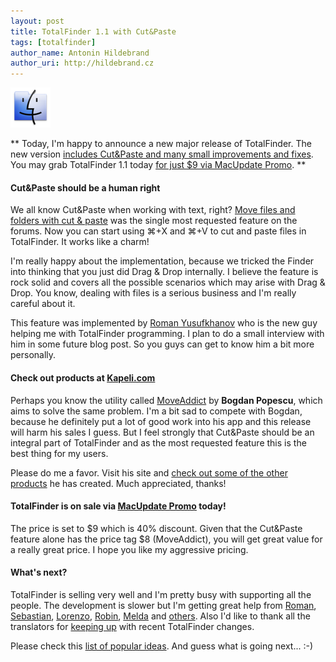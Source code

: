 ```yaml
---
layout: post
title: TotalFinder 1.1 with Cut&Paste
tags: [totalfinder]
author_name: Antonin Hildebrand
author_uri: http://hildebrand.cz
---
```


<img src="/shared/img/totalfinder-icon.png" class="intro-icon"/>

** Today, I'm happy to announce a new major release of TotalFinder. The new version [includes Cut&Paste and many small improvements and fixes](http://totalfinder.binaryage.com/changes). You may grab TotalFinder 1.1 today [for just $9 via MacUpdate Promo](http://mupromo.com/TotalFinder). **

#### Cut&Paste should be a human right

We all know Cut&Paste when working with text, right? [Move files and folders with cut & paste](http://getsatisfaction.com/binaryage/topics/move_files_and_folders_with_cut_past) was the single most requested feature on the forums.  Now you can start using  ⌘+X and  ⌘+V to cut and paste files in TotalFinder. It works like a charm!

I'm really happy about the implementation, because we tricked the Finder into thinking that you just did Drag & Drop internally. I believe the feature is rock solid and covers all the possible scenarios which may arise with Drag & Drop. You know, dealing with files is a serious business and I'm really careful about it.

This feature was implemented by [Roman Yusufkhanov](https://github.com/akahan) who is the new guy helping me with TotalFinder programming. I plan to do a small interview with him in some future blog post. So you guys can get to know him a bit more personally.

#### Check out products at [Kapeli.com](http://kapeli.com)

Perhaps you know the utility called [MoveAddict](http://kapeli.com) by **Bogdan Popescu**, which aims to solve the same problem. I'm a bit sad to compete with Bogdan, because he definitely put a lot of good work into his app and this release will harm his sales I guess. But I feel strongly that Cut&Paste should be an integral part of TotalFinder and as the most requested feature this is the best thing for my users.

Please do me a favor. Visit his site and [check out some of the other products](http://kapeli.com/switche) he has created. Much appreciated, thanks!

#### TotalFinder is on sale via [MacUpdate Promo](http://mupromo.com) today!

The price is set to $9 which is 40% discount. Given that the Cut&Paste feature alone has the price tag $8 (MoveAddict), you will get great value for a really great price. I hope you like my aggressive pricing.

#### What's next?

TotalFinder is selling very well and I'm pretty busy with supporting all the people. The development is slower but I'm getting great help from [Roman](https://github.com/akahan), [Sebastian](http://getsatisfaction.com/people/sebastian_tischer), [Lorenzo](http://getsatisfaction.com/people/kiwidesign), [Robin](http://robinraszka.com), [Melda](http://github.com/melda) and [others](https://github.com/binaryage/totalfinder-i18n/contributors). Also I'd like to thank all the translators for [keeping up](https://github.com/binaryage/totalfinder-i18n/network) with recent TotalFinder changes.

Please check this [list of popular ideas](http://getsatisfaction.com/binaryage/ideas/popular). And guess what is going next... :-)
